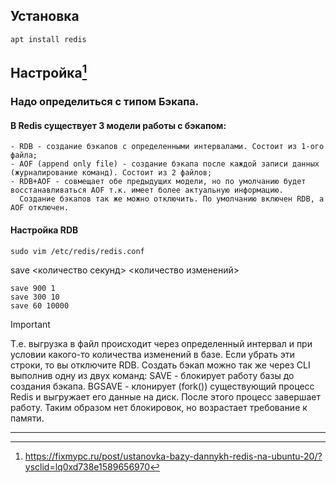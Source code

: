 ## Установка 

```
apt install redis
```
## Настройка[^1]

### Надо определиться с типом Бэкапа.

#### В Redis существует 3 модели работы с бэкапом:
    
    - RDB - создание бэкапов с определенными интервалами. Состоит из 1-ого файла;
    - AOF (append only file) - создание бэкапа после каждой записи данных (журналирование команд). Состоит из 2 файлов;
    - RDB+AOF - совмещает обе предыдущих модели, но по умолчанию будет восстанавливаться AOF т.к. имеет более актуальную информацию.
      Создание бэкапов так же можно отключить. По умолчанию включен RDB, а AOF отключен.
 
#### Настройка RDB 
 ```
 sudo vim /etc/redis/redis.conf
 ```
save <количество секунд> <количество изменений>
```
save 900 1
save 300 10
save 60 10000
```
> [!IMPORTANT]
> Т.е. выгрузка в файл происходит через определенный интервал и при условии какого-то количества изменений в базе. Если убрать эти строки, то вы отключите RDB.
> Создать бэкап можно так же через CLI выполнив одну из двух команд:
> SAVE - блокирует работу базы до создания бэкапа.
> BGSAVE - клонирует (fork()) существующий процесс Redis и выгружает его данные на диск. После этого процесс завершает работу. Таким образом нет блокировок, но возрастает требование к памяти.

















---
[^1]: https://fixmypc.ru/post/ustanovka-bazy-dannykh-redis-na-ubuntu-20/?ysclid=lq0xd738e1589656970
